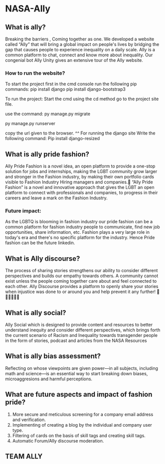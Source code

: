 # NASA-Ally
## What is ally?
Breaking the barriers , Coming together as one. We developed a website called “Ally” that will bring a global impact on people's lives by bridging the gap that causes people to experience inequality on a daily scale. Ally is a common platform to chat, connect and know more about inequality. 
Our congenial bot Ally Unity gives an extensive tour of the Ally website.


### How to run the website?
To start the project first in the cmd console run the following pip commands:
pip install django
pip install django-bootstrap3

To run the project:
Start the cmd
using the cd method go to the project site file.

use the command:
py manage.py migrate

py manage.py runserver

copy the url given to the browser.
^^
For running the django site
Write the following command:
Pip install django-resized


## What is ally pride fashion?
Ally Pride Fashion is a novel idea, an open platform to provide a one-stop solution for jobs and internships, making the LGBT community grow larger and stronger in the Fashion industry, by making their own portfolio cards visible to Fashion Industry Hiring managers and companies.🌈
“Ally Pride Fashion” is a novel and innovative approach that gives the LGBT an open platform to connect with professionals and companies, to progress in their careers and leave a mark on the Fashion Industry.


### Future impact:
As the LGBTQ is blooming in fashion industry our pride fashion can be a common platform for fashion industry people to communicate, find new job opportunities, share information, etc. Fashion plays a very large role in today's era and there's no specific platform for the industry. Hence Pride fashion can be the future linkedin.


## What is Ally discourse?
The process of sharing stories strengthens our ability to consider different perspectives and builds our empathy towards others. A community cannot exist unless the people coming together care about and feel connected to each other. Ally Discourse provides a platform to openly share your stories when injustice was done to or around you and help prevent it any further! 👫👩🏻‍🤝‍👩🏻


## What is ally social?
Ally Social which is designed to provide content and resources to better understand inequity and consider different perspectives, which brings forth the current scenario of Racism and Inequality towards transgender people in the form of stories, podcast and articles from the NASA Resources


## What is ally bias assessment?
Reflecting on whose viewpoints are given power—in all subjects, including math and science—is an essential way to start breaking down biases, microaggresions and harmful perceptions.


## What are future aspects and impact of fashion pride?
1. More secure and meticulous screening for a company email address and verification.
2. Implementing of creating a blog by the individual and company user type.
3. Filtering of cards on the basis of skill tags and creating skill tags.
4. Automatic Forum/Ally discourse moderation.

## TEAM ALLY 




